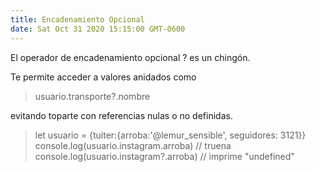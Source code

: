 ```yaml
---
title: Encadenamiento Opcional
date: Sat Oct 31 2020 15:15:00 GMT-0600
---
```


El operador de encadenamiento opcional ? es un chingón.

Te permite acceder a valores anidados como

> usuario.transporte?.nombre

evitando toparte con referencias nulas o no definidas.

> let usuario = {tuiter:{arroba:'@lemur_sensible', seguidores: 3121}}
> console.log(usuario.instagram.arroba)
> // truena
> console.log(usuario.instagram?.arroba)
> // imprime "undefined"
